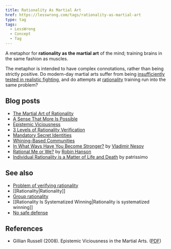 ```yaml
---
title: Rationality As Martial Art
href: https://lesswrong.com/tags/rationality-as-martial-art
type: tag
tags:
  - LessWrong
  - Concept
  - Tag
---
```


A metaphor for **rationality as the martial art** of the mind; training brains in the same fashion as muscles.

The metaphor is intended to have complex connotations, rather than being strictly positive. Do modern-day martial arts suffer from being [insufficiently tested in realistic fighting](http://lesswrong.com/lw/2i/epistemic_viciousness/), and do attempts at [rationality](https://www.lesswrong.com/tag/rationality) training run into the same problem?

Blog posts
----------

*   [The Martial Art of Rationality](http://lesswrong.com/lw/gn/the_martial_art_of_rationality/)
*   [A Sense That More Is Possible](http://lesswrong.com/lw/2c/a_sense_that_more_is_possible/)
*   [Epistemic Viciousness](http://lesswrong.com/lw/2i/epistemic_viciousness/)
*   [3 Levels of Rationality Verification](http://lesswrong.com/lw/2s/3_levels_of_rationality_verification/)
*   [Mandatory Secret Identities](http://lesswrong.com/lw/9c/mandatory_secret_identities/)
*   [Whining-Based Communities](http://lesswrong.com/lw/8t/whiningbased_communities/)
*   [In What Ways Have You Become Stronger?](http://lesswrong.com/lw/2x/in_what_ways_have_you_become_stronger/) by [Vladimir Nesov](https://wiki.lesswrong.com/wiki/Vladimir_Nesov)
*   [Rational Me or We?](http://lesswrong.com/lw/36/rational_me_or_we/) by [Robin Hanson](https://www.lesswrong.com/tag/robin-hanson)
*   [Individual Rationality is a Matter of Life and Death](http://lesswrong.com/lw/41/individual_rationality_is_a_matter_of_life_and/) by patrissimo

See also
--------

*   [Problem of verifying rationality](https://www.lesswrong.com/tag/problem-of-verifying-rationality)
*   [[Rationality|Rationality]]
*   [Group rationality](https://www.lesswrong.com/tag/group-rationality)
*   [[Rationality Is Systematized Winning|Rationality is systematized winning]]
*   [No safe defense](https://www.lesswrong.com/tag/no-safe-defense)

References
----------

*   Gillian Russell (2008). Epistemic Viciousness in the Martial Arts. ([PDF](http://www.artsci.wustl.edu/~grussell/epistemicviciousness.pdf))